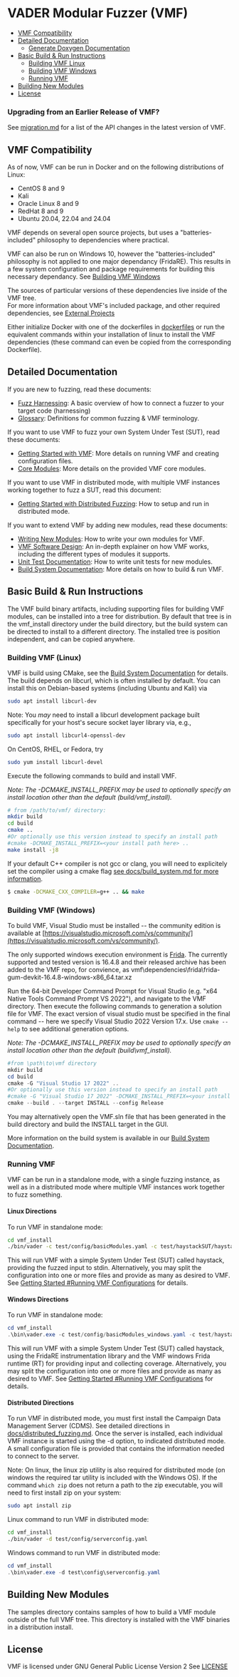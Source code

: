 # VADER Modular Fuzzer (VMF)
- [VMF Compatibility](#vmf-compatibility)
- [Detailed Documentation](#detailed-documentation)
  * [Generate Doxygen Documentation](#generate-doxygen-documentation)
- [Basic Build & Run Instructions](#basic-build---run-instructions)
  * [Building VMF Linux](#building-vmf-linux)
  * [Building VMF Windows](#building-vmf-windows)
  * [Running VMF](#running-vmf)
- [Building New Modules](#building-new-modules)
- [License](#license)

### Upgrading from an Earlier Release of VMF?
See [migration.md](docs/migration.md) for a list of the API changes in the latest version of VMF.

## VMF Compatibility

As of now, VMF can be run in Docker and on the following distributions of Linux:

- CentOS 8 and 9
- Kali
- Oracle Linux 8 and 9
- RedHat 8 and 9
- Ubuntu 20.04, 22.04 and 24.04

VMF depends on several open source projects, but uses a "batteries-included" philosophy to dependencies where practical.

VMF can also be run on Windows 10, however the "batteries-included" philosophy is not applied to one major dependancy (FridaRE). This results in a few system configuration and package requirements for building this necessary dependancy. See [Building VMF Windows](#building-vmf-windows)

The sources of particular versions of these dependencies live inside of the VMF tree.  
For more information about VMF's included package, and other required dependencies, see
[External Projects](docs/external_projects.md)

Either initialize Docker with one of the dockerfiles in [dockerfiles](dockerfiles) or run the equivalent commands within your installation of linux
to install the VMF dependencies (these command can even be copied from the corresponding Dockerfile).

## Detailed Documentation
If you are new to fuzzing, read these documents:
 - [Fuzz Harnessing](docs/fuzz_harnessing.md): A basic overview of how to connect a fuzzer to your target code (harnessing)
 - [Glossary](docs/glossary.md): Definitions for common fuzzing & VMF terminology.

If you want to use VMF to fuzz your own System Under Test (SUT), read these documents:
 - [Getting Started with VMF](docs/getting_started.md): More details on running VMF and creating configuration files.
 - [Core Modules](docs/coremodules/core_modules_readme.md): More details on the provided VMF core modules.

If you want to use VMF in distributed mode, with multiple VMF instances working together to fuzz a SUT, read this document:
- [Getting Started with Distributed Fuzzing](docs/distributed_fuzzing.md): How to setup and run in distributed mode.

If you want to extend VMF by adding new modules, read these documents:
 - [Writing New Modules](docs/writing_new_modules.md): How to write your own modules for VMF. 
 - [VMF Software Design](docs/design.md): An in-depth explainer on how VMF works, including the different types of modules it supports.
 - [Unit Test Documentation](docs/testing.md): How to write unit tests for new modules.
 - [Build System Documentation](docs/build_system.md): More details on how to build & run VMF.


## Basic Build & Run Instructions
The VMF build binary artifacts, including supporting files for building VMF modules, can be installed
into a tree for distribution.  By default that tree is in the vmf_install directory under the build
directory, but the build system can be directed to install to a different directory.  The installed tree is position independent, and can be copied anywhere.

### Building VMF (Linux)

VMF is build using CMake, see the [Build System Documentation](docs/build_system.md) for details. The build depends on libcurl, which
is often installed by default. You can install this on Debian-based systems (including Ubuntu and Kali) via
```bash
sudo apt install libcurl-dev
```

Note: You _may_ need to install a libcurl development package built specifically for your host's secure socket layer library via, e.g.,
```bash
sudo apt install libcurl4-openssl-dev
```

On CentOS, RHEL, or Fedora, try
```bash
sudo yum install libcurl-devel
```

Execute the following commands to build and install VMF.

*Note: The -DCMAKE_INSTALL_PREFIX may be used to optionally specify an install location other than the default (build/vmf_install).*

```bash
# from /path/to/vmf/ directory:
mkdir build
cd build
cmake ..
#Or optionally use this version instead to specify an install path
#cmake -DCMAKE_INSTALL_PREFIX=<your install path here> ..
make install -j8
```

If your default C++ compiler is not gcc or clang, you will need to explicitely set the compiler using a cmake flag [see docs/build_system.md for more information](docs/build_system.md).
```bash
$ cmake -DCMAKE_CXX_COMPILER=g++ .. && make
```
### Building VMF (Windows)
To build VMF, Visual Studio must be installed -- the community edition is available at [https://visualstudio.microsoft.com/vs/community/](https://visualstudio.microsoft.com/vs/community/).

The only supported windows execution environment is [Frida](https://frida.re/). The currently supported and tested version is 16.4.8 and their released archive has been added to the VMF repo, for convience, as vmf\dependencies\frida\frida-gum-devkit-16.4.8-windows-x86_64.tar.xz

Run the 64-bit Developer Command Prompt for Visual Studio (e.g. "x64 Native Tools Command Prompt VS 2022"), and navigate to the VMF directory.  Then execute the following commands to generation a solution file for VMF.  The exact version of visual studio must be specified in the final command -- here we specify Visual Studio 2022 Version 17.x.  Use `cmake --help` to see additional generation options.

*Note: The -DCMAKE_INSTALL_PREFIX may be used to optionally specify an install location other than the default (build\vmf_install).*

```powershell
#from \path\to\vmf directory
mkdir build
cd build
cmake -G "Visual Studio 17 2022" ..
#Or optionally use this version instead to specify an install path
#cmake -G "Visual Studio 17 2022" -DCMAKE_INSTALL_PREFIX=<your install path here> ..
cmake --build . --target INSTALL --config Release
```

You may alternatively open the VMF.sln file that has been generated in the build directory and build the INSTALL  target in the GUI.

More information on the build system is available in our [Build System Documentation](docs/build_system.md).

### Running VMF
VMF can be run in a standalone mode, with a single fuzzing instance, as well as in a distributed mode where multiple VMF instances work together to fuzz something.

#### Linux Directions

To run VMF in standalone mode:

```bash
cd vmf_install
./bin/vader -c test/config/basicModules.yaml -c test/haystackSUT/haystack_stdin.yaml
```

This will run VMF with a simple System Under Test (SUT) called haystack, providing the fuzzed input to stdin.  Alternatively, you may split the configuration into one or more files and provide as many as desired to VMF.  See [Getting Started #Running VMF Configurations](docs/getting_started.md#running-vmf-configurations) for details.

#### Windows Directions
To run VMF in standalone mode:

```powershell
cd vmf_install
.\bin\vader.exe -c test/config/basicModules_windows.yaml -c test/haystackSUT/haystack_libfuzzer.yaml
```

This will run VMF with a simple System Under Test (SUT) called haystack, using the FridaRE instrumentation library and the VMF windows Frida runtime (RT) for providing input and collecting coverage.  Alternatively, you may split the configuration into one or more files and provide as many as desired to VMF.  See [Getting Started #Running VMF Configurations](docs/getting_started.md#running-vmf-configurations) for details.

#### Distributed Directions
To run VMF in distributed mode, you must first install the Campaign Data Management Server (CDMS).  See detailed directions in [docs/distributed_fuzzing.md](docs/distributed_fuzzing.md).  Once the server is installed, each individual VMF instance is started using the -d option, to indicated distributed mode.  A small configuration file is provided that contains the information needed to connect to the server.

Note: On linux, the linux zip utility is also required for distributed mode (on windows the required tar utility is included with the Windows OS).  If the command `which zip` does not return a path to the zip executable, you will need to first install zip on your system:
```bash
sudo apt install zip
```

Linux command to run VMF in distributed mode:
```bash
cd vmf_install
./bin/vader -d test/config/serverconfig.yaml
```

Windows command to run VMF in distributed mode:
```powershell
cd vmf_install
.\bin\vader.exe -d test\config\serverconfig.yaml
```

## Building New Modules

The samples directory contains samples of how to build a VMF module outside of the full VMF tree.
This directory is installed with the VMF binaries in a distribution install.

## License

VMF is licensed under GNU General Public License Version 2
See [LICENSE](LICENSE)

